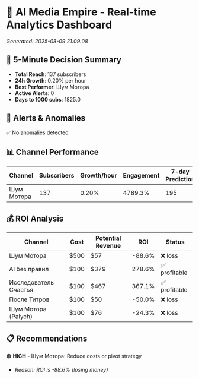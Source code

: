 # 🚀 AI Media Empire - Real-time Analytics Dashboard

*Generated: 2025-08-09 21:09:08*

## 🎯 5-Minute Decision Summary

- **Total Reach**: 137 subscribers
- **24h Growth**: 0.20% per hour
- **Best Performer**: Шум Мотора
- **Active Alerts**: 0
- **Days to 1000 subs**: 1825.0

## 🚨 Alerts & Anomalies

✅ No anomalies detected

## 📊 Channel Performance

| Channel | Subscribers | Growth/hour | Engagement | 7-day Prediction |
|---------|------------|-------------|------------|------------------|
| Шум Мотора | 137 | 0.20% | 4789.3% | 195 |

## 💰 ROI Analysis

| Channel | Cost | Potential Revenue | ROI | Status |
|---------|------|------------------|-----|--------|
| Шум Мотора | $500 | $57 | -88.6% | ❌ loss |
| AI без правил | $100 | $379 | 278.6% | ✅ profitable |
| Исследователь Счастья | $100 | $467 | 367.1% | ✅ profitable |
| После Титров | $100 | $50 | -50.0% | ❌ loss |
| Шум Мотора (Palych) | $100 | $76 | -24.3% | ❌ loss |

## 📋 Recommendations

🟠 **HIGH** - Шум Мотора: Reduce costs or pivot strategy
   - *Reason: ROI is -88.6% (losing money)*

